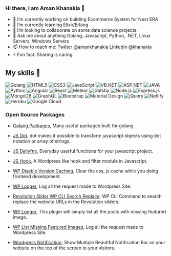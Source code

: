 ### Hi there, I am Aman Khanakia 👋

- 🔭 I’m currently working on building Ecommerce System for Next ERA
- 🌱 I’m currently learning Elixir/Erlang
- 👯 I’m looking to collaborate on some data science projects.
- 💬 Ask me about anything Golang, Javascript, Python, .NET, Linux Servers, Windows Servers
- 📫 How to reach me: [Twitter @amankhanakia](https://twitter.com/amankhanakia) [Linkedin @khanakia](https://www.linkedin.com/in/khanakia/)
- ⚡ Fun fact: Sharing is caring.

## My skills 🚀

![Golang](https://img.shields.io/badge/Golang-7fd5ea?style=for-the-badge&logo=Golang&logoColor=skyblue)
![HTML5](https://img.shields.io/badge/HTML5-E34F26?style=for-the-badge&logo=html5&logoColor=white)
![CSS3](https://img.shields.io/badge/CSS3-1572B6?style=for-the-badge&logo=css3&logoColor=white)
![JavaScript](https://img.shields.io/badge/JavaScript-F7DF1E?style=for-the-badge&logo=javascript&logoColor=black)
![VB.NET](https://img.shields.io/badge/VB.NET-004b88?style=for-the-badge)
![ASP.NET](https://img.shields.io/badge/ASP.NET-004b88?style=for-the-badge)
![JAVA](https://img.shields.io/badge/JAVA-f0931b?style=for-the-badge)
![Python](https://img.shields.io/badge/Python-356d9d?style=for-the-badge)
![Angular](https://img.shields.io/badge/Angular-DD0031?style=for-the-badge&logo=Angular&logoColor=white)
![React](https://img.shields.io/badge/React-20232A?style=for-the-badge&logo=react&logoColor=61DAFB)
![Meteor](https://img.shields.io/badge/Meteor-FF6A3E?style=for-the-badge&logo=Meteor&logoColor=black)
![Gatsby](https://img.shields.io/badge/Gatsby-663399?style=for-the-badge&logo=gatsby&logoColor=white)
![Node.js](https://img.shields.io/badge/Node.js-43853D?style=for-the-badge&logo=node.js&logoColor=white)
![Express.js](https://img.shields.io/badge/Express.js-404D59?style=for-the-badge&logo=Express&logoColor=white)
![MongoDB](https://img.shields.io/badge/MongoDB-4EA94B?style=for-the-badge&logo=mongodb&logoColor=white)
![GraphQL](https://img.shields.io/badge/GraphQL-e10098?style=for-the-badge&logo=GraphQL&logoColor=white)
![Bootstrap](https://img.shields.io/badge/Bootstrap-563D7C?style=for-the-badge&logo=bootstrap&logoColor=white)
![Material Design](https://img.shields.io/badge/Material%20Design-black?style=for-the-badge&logo=Material%20Design&logoColor=white)
![jQuery](https://img.shields.io/badge/jQuery-0769AD?style=for-the-badge&logo=jquery&logoColor=white)
![Netlify](https://img.shields.io/badge/Netlify-00C7B7?style=for-the-badge&logo=netlify&logoColor=white)
![Heroku](https://img.shields.io/badge/Heroku-430098?style=for-the-badge&logo=heroku&logoColor=white)
![Google Cloud](https://img.shields.io/badge/Google_Cloud-4285F4?style=for-the-badge&logo=google-cloud&logoColor=white)

### Open Source Packages

- [Golang Packages](https://github.com/ubgo/), Many useful packages built for golang.
- [JS Dot](https://github.com/muftjs/dot/), dot makes it possible to transform javascript objects using dot notation or array of strings.
- [JS Dailyfns](https://github.com/muftjs/dailyfns/), Everyday userful functions for your javascript project.
- [JS Hook](https://github.com/muftjs/hook/), A Wordpress like hook and filter module in Javascript.

- [WP Disable Version Caching](https://wordpress.org/plugins/disable-version-caching/), Clear the css, js cache while you doing frontend development.
- [WP Logger](https://wordpress.org/plugins/wp-logger-tenbulls/), Log all the request made to Wordpress Site.
- [Revolution Slider WP CLI Search Replace](https://github.com/khanakiaphp/revslider-search-replace/), WP CLI Command to search replace the website URLs in the Revolution sliders.
- [WP Logger](https://github.com/khanakiaphp/wp-list-missing-featured-images/), This plugin will simply list all the posts with missing featured image..
- [WP List Missing Featured Images](https://github.com/khanakiaphp/wp-list-missing-featured-images/), Log all the request made to Wordpress Site.
- [Wordpress Notification](https://github.com/khanakiaphp/wp_oye_notification/), Show Multiple Beautiful Notification Bar on your website on the top of the screen to your visitors.


